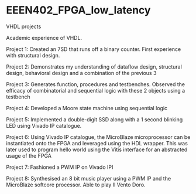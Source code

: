 # EEEN402_FPGA_low_latency
VHDL projects

Academic experience of VHDL.

Project 1: Created an 7SD that runs off a binary counter. First experience with structural design. 

Project 2: Demonstrates my understanding of dataflow design, structural design, behavioral design and a combination of the previous 3

Project 3: Generates function, procedures and testbenches. Observed the efficacy of combinatorial and sequential logic with these 2 objects using a testbench

Project 4: Developed a Moore state machine using sequential logic 

Project 5: Implemented a double-digit SSD along with a 1 second blinking LED using Vivado IP catalogue. 

Project 6: Using Vivado IP catalogue, the MicroBlaze microprocessor can be instantiated onto the FPGA and leveraged using the HDL wrapper. This was later used to program hello world using the Vitis interface for an abstracted usage of the FPGA

Project 7: Fashioned a PWM IP on Vivado IPI 

Project 8: Synthesised an 8 bit music player using a PWM IP and the MicroBlaze softcore processor. Able to play Il Vento Doro. 
